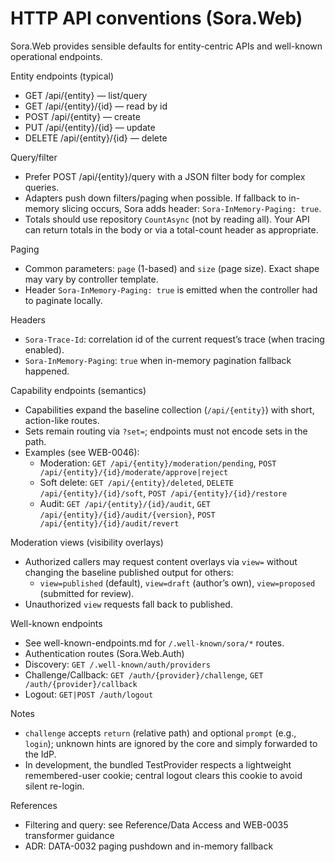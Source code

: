 # HTTP API conventions (Sora.Web)

Sora.Web provides sensible defaults for entity-centric APIs and well-known operational endpoints.

Entity endpoints (typical)
- GET /api/{entity} — list/query
- GET /api/{entity}/{id} — read by id
- POST /api/{entity} — create
- PUT /api/{entity}/{id} — update
- DELETE /api/{entity}/{id} — delete

Query/filter
- Prefer POST /api/{entity}/query with a JSON filter body for complex queries.
- Adapters push down filters/paging when possible. If fallback to in-memory slicing occurs, Sora adds header: `Sora-InMemory-Paging: true`.
- Totals should use repository `CountAsync` (not by reading all). Your API can return totals in the body or via a total-count header as appropriate.

Paging
- Common parameters: `page` (1-based) and `size` (page size). Exact shape may vary by controller template.
- Header `Sora-InMemory-Paging: true` is emitted when the controller had to paginate locally.

Headers
- `Sora-Trace-Id`: correlation id of the current request’s trace (when tracing enabled).
- `Sora-InMemory-Paging`: `true` when in-memory pagination fallback happened.

Capability endpoints (semantics)
- Capabilities expand the baseline collection (`/api/{entity}`) with short, action-like routes.
- Sets remain routing via `?set=`; endpoints must not encode sets in the path.
- Examples (see WEB-0046):
	- Moderation: `GET /api/{entity}/moderation/pending`, `POST /api/{entity}/{id}/moderate/approve|reject`
	- Soft delete: `GET /api/{entity}/deleted`, `DELETE /api/{entity}/{id}/soft`, `POST /api/{entity}/{id}/restore`
	- Audit: `GET /api/{entity}/{id}/audit`, `GET /api/{entity}/{id}/audit/{version}`, `POST /api/{entity}/{id}/audit/revert`

Moderation views (visibility overlays)
- Authorized callers may request content overlays via `view=` without changing the baseline published output for others:
	- `view=published` (default), `view=draft` (author’s own), `view=proposed` (submitted for review).
- Unauthorized `view` requests fall back to published.

Well-known endpoints
- See well-known-endpoints.md for `/.well-known/sora/*` routes.
- Authentication routes (Sora.Web.Auth)
- Discovery: `GET /.well-known/auth/providers`
- Challenge/Callback: `GET /auth/{provider}/challenge`, `GET /auth/{provider}/callback`
- Logout: `GET|POST /auth/logout`

Notes
- `challenge` accepts `return` (relative path) and optional `prompt` (e.g., `login`); unknown hints are ignored by the core and simply forwarded to the IdP.
- In development, the bundled TestProvider respects a lightweight remembered-user cookie; central logout clears this cookie to avoid silent re-login.

References
- Filtering and query: see Reference/Data Access and WEB-0035 transformer guidance
- ADR: DATA-0032 paging pushdown and in-memory fallback
